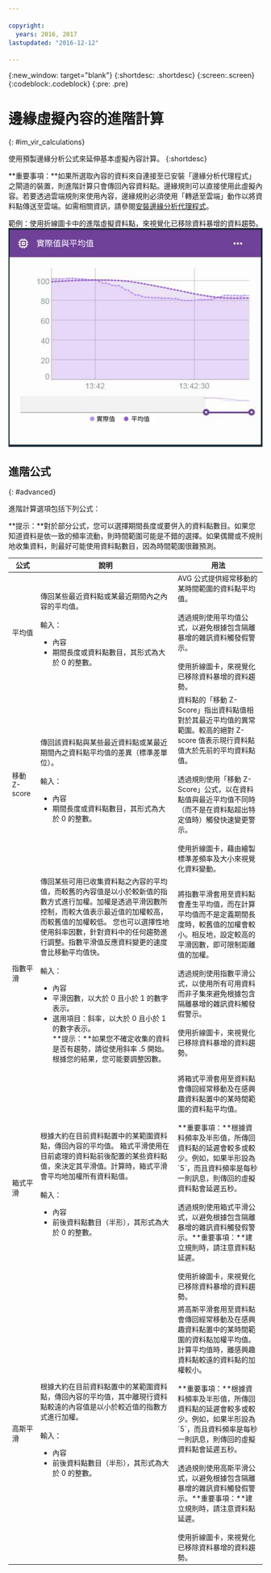 ```yaml
---

copyright:
  years: 2016, 2017
lastupdated: "2016-12-12"

---
```


{:new_window: target="blank"}
{:shortdesc: .shortdesc}
{:screen:.screen}
{:codeblock:.codeblock}
{:pre: .pre}

# 邊緣虛擬內容的進階計算
{: #im_vir_calculations}

使用預製邊緣分析公式來延伸基本虛擬內容計算。
{:shortdesc}

**重要事項：**如果所選取內容的資料來自連接至已安裝「邊緣分析代理程式」之閘道的裝置，則進階計算只會傳回內容資料點。邊緣規則可以直接使用此虛擬內容。若要透過雲端規則來使用內容，邊緣規則必須使用「轉遞至雲端」動作以將資料點傳送至雲端。如需相關資訊，請參閱[安裝邊緣分析代理程式](gateways/dashboard.html#edge)。

範例：使用折線圖卡中的進階虛擬資料點，來視覺化已移除資料暴增的資料趨勢。  
 ![實際資料點與平均資料點。](images/vir_adv_avg_card.svg "實際與平均資料點之間的比較。")

## 進階公式
{: #advanced}

進階計算選項包括下列公式：

**提示：**對於部分公式，您可以選擇期間長度或要併入的資料點數目。如果您知道資料是依一致的頻率流動，則時間範圍可能是不錯的選擇。如果偶爾或不規則地收集資料，則最好可能使用資料點數目，因為時間範圍很難預測。

<table>
<thead>
<tr>
<th>公式</th>
<th>說明</th>
<th>用法</th>
</tr>
</thead>
<tbody>
<tr>
<td>平均值</td>
<td>傳回某些最近資料點或某最近期間內之內容的平均值。</br></br>
輸入：
<ul>
<li>內容<li>期間長度或資料點數目，其形式為大於 0 的整數。</ul></td>
 <td>AVG 公式提供經常移動的某時間範圍的資料點平均值。</br></br> 透過規則使用平均值公式，以避免根據包含隔離暴增的雜訊資料觸發假警示。</br></br>使用折線圖卡，來視覺化已移除資料暴增的資料趨勢。  
</td>
</tr>
<tr>
<td>移動 Z-score</td>
<td>傳回該資料點與某些最近資料點或某最近期間內之資料點平均值的差異（標準差單位）。</br></br>
輸入：
<ul>
<li>內容<li>期間長度或資料點數目，其形式為大於 0 的整數。</ul></td>
<td>資料點的「移動 Z-Score」指出資料點值相對於其最近平均值的異常範圍。較高的絕對 Z-score 值表示現行資料點值大於先前的平均資料點值。
</br></br>透過規則使用「移動 Z-Score」公式，以在資料點值與最近平均值不同時（而不是在資料點超出特定值時）觸發快速變更警示。
</br></br>使用折線圖卡，藉由繪製標準差頻率及大小來視覺化資料變動。
</td>
</tr>
<tr>
<td>指數平滑</td>
<td>傳回某些可用已收集資料點之內容的平均值，而較舊的內容值是以小於較新值的指數方式進行加權。加權是透過平滑因數所控制，而較大值表示最近值的加權較高，而較舊值的加權較低。  
您也可以選擇性地使用斜率因數，針對資料中的任何趨勢進行調整。指數平滑值反應資料變更的速度會比移動平均值快。</br></br>
輸入：
<ul>
<li>內容<li>平滑因數，以大於 0 且小於 1 的數字表示。  
<li>選用項目：斜率，以大於 0 且小於 1 的數字表示。</br>
 **提示：**如果您不確定收集的資料是否有趨勢，請從使用斜率 .5 開始。根據您的結果，您可能要調整因數。
 </ul></td>  
 <td>將指數平滑套用至資料點會產生平均值，而在計算平均值而不是定義期間長度時，較舊值的加權會較小。相反地，設定較高的平滑因數，即可限制距離值的加權。
</br></br>透過規則使用指數平滑公式，以使用所有可用資料而非子集來避免根據包含隔離暴增的雜訊資料觸發假警示。
</br></br>使用折線圖卡，來視覺化已移除資料暴增的資料趨勢。</td>
</tr>
<tr>
<td>箱式平滑</td>
<td>根據大約在目前資料點置中的某範圍資料點，傳回內容的平均值。  
箱式平滑使用在目前處理的資料點前後配置的某些資料點值，來決定其平滑值。計算時，箱式平滑會平均地加權所有資料點值。</br></br>
輸入：
<ul>
<li>內容<li>前後資料點數目（半形），其形式為大於 0 的整數。
</ul></td>
<td>將箱式平滑套用至資料點會傳回經常移動及在感興趣資料點置中的某時間範圍的資料點平均值。</br></br>**重要事項：**根據資料頻率及半形值，所傳回資料點的延遲會較多或較少。例如，如果半形設為 `5`，而且資料頻率是每秒一則訊息，則傳回的虛擬資料點會延遲五秒。</br></br>透過規則使用箱式平滑公式，以避免根據包含隔離暴增的雜訊資料觸發假警示。**重要事項：**建立規則時，請注意資料點延遲。</br></br>使用折線圖卡，來視覺化已移除資料暴增的資料趨勢。</td>
</tr>
<tr>
<td>高斯平滑</td>
<td>根據大約在目前資料點置中的某範圍資料點，傳回內容的平均值，其中離現行資料點較遠的內容值是以小於較近值的指數方式進行加權。</br></br>
輸入：
<ul>
<li>內容<li>前後資料點數目（半形），其形式為大於 0 的整數。
</ul></td>
<td>將高斯平滑套用至資料點會傳回經常移動及在感興趣資料點置中的某時間範圍的資料點加權平均值。計算平均值時，離感興趣資料點較遠的資料點的加權較小。</br></br>**重要事項：**根據資料頻率及半形值，所傳回資料點的延遲會較多或較少。例如，如果半形設為 `5`，而且資料頻率是每秒一則訊息，則傳回的虛擬資料點會延遲五秒。</br></br>透過規則使用高斯平滑公式，以避免根據包含隔離暴增的雜訊資料觸發假警示。**重要事項：**建立規則時，請注意資料點延遲。</br></br>使用折線圖卡，來視覺化已移除資料暴增的資料趨勢。</td>
</tr>
</tbody>
</table>  
